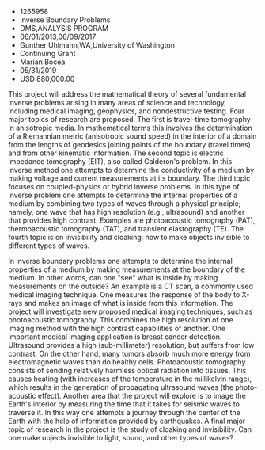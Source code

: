
* 1265958
* Inverse Boundary Problems
* DMS,ANALYSIS PROGRAM
* 06/01/2013,06/09/2017
* Gunther Uhlmann,WA,University of Washington
* Continuing Grant
* Marian Bocea
* 05/31/2019
* USD 880,000.00

This project will address the mathematical theory of several fundamental inverse
problems arising in many areas of science and technology, including medical
imaging, geophysics, and nondestructive testing. Four major topics of research
are proposed. The first is travel-time tomography in anisotropic media. In
mathematical terms this involves the determination of a Riemannian metric
(anisotropic sound speed) in the interior of a domain from the lengths of
geodesics joining points of the boundary (travel times) and from other kinematic
information. The second topic is electric impedance tomography (EIT), also
called Calderon's problem. In this inverse method one attempts to determine the
conductivity of a medium by making voltage and current measurements at its
boundary. The third topic focuses on coupled-physics or hybrid inverse problems.
In this type of inverse problem one attempts to determine the internal
properties of a medium by combining two types of waves through a physical
principle; namely, one wave that has high resolution (e.g., ultrasound) and
another that provides high contrast. Examples are photoacoustic tomography
(PAT), thermoacoustic tomography (TAT), and transient elastography (TE). The
fourth topic is on invisibility and cloaking: how to make objects invisible to
different types of waves.

In inverse boundary problems one attempts to determine the internal properties
of a medium by making measurements at the boundary of the medium. In other
words, can one "see" what is inside by making measurements on the outside? An
example is a CT scan, a commonly used medical imaging technique. One measures
the response of the body to X-rays and makes an image of what is inside from
this information. The project will investigate new proposed medical imaging
techniques, such as photoacoustic tomography. This combines the high resolution
of one imaging method with the high contrast capabilities of another. One
important medical imaging application is breast cancer detection. Ultrasound
provides a high (sub-millimeter) resolution, but suffers from low contrast. On
the other hand, many tumors absorb much more energy from electromagnetic waves
than do healthy cells. Photoacoustic tomography consists of sending relatively
harmless optical radiation into tissues. This causes heating (with increases of
the temperature in the millikelvin range), which results in the generation of
propagating ultrasound waves (the photo-acoustic effect). Another area that the
project will explore is to image the Earth's interior by measuring the time that
it takes for seismic waves to traverse it. In this way one attempts a journey
through the center of the Earth with the help of information provided by
earthquakes. A final major topic of research in the project is the study of
cloaking and invisibility. Can one make objects invisible to light, sound, and
other types of waves?
